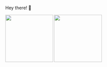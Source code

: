 Hey there! :wave:

<div>
<a href="https://github.com/darth10">
  <img align="left" height="150px" src="https://github-readme-stats.vercel.app/api?username=darth10&show_icons=true&theme=dark&count_private=true&&hide=contribs" />
</a>

<a href="https://github.com/darth10">
  <img align="left" height="150px" src="https://github-readme-stats.vercel.app/api/top-langs/?username=darth10&layout=compact&show_icons=true&theme=dark&hide=vim%20script,mustache,ruby,shell&langs_count=6" />
</a>
</div>
